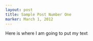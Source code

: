 ```yaml
---
layout: post
title: Sample Post Number One 
marker: March 1, 2012
---
```


Here is where I am going to put my text

